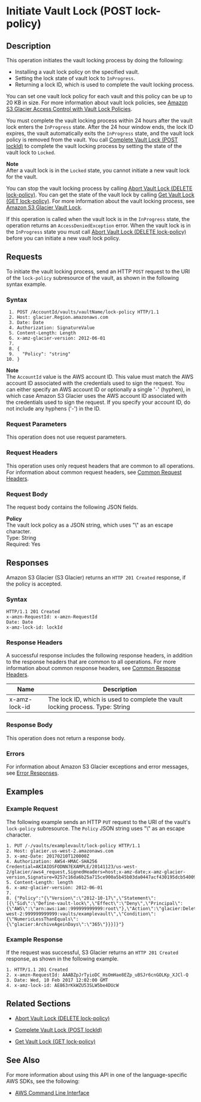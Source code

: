 # Initiate Vault Lock \(POST lock\-policy\)<a name="api-InitiateVaultLock"></a>

## Description<a name="api-InitiateVaultLock-description"></a>

This operation initiates the vault locking process by doing the following: 
+ Installing a vault lock policy on the specified vault\.
+ Setting the lock state of vault lock to `InProgress`\.
+ Returning a lock ID, which is used to complete the vault locking process\. 

You can set one vault lock policy for each vault and this policy can be up to 20 KB in size\. For more information about vault lock policies, see [Amazon S3 Glacier Access Control with Vault Lock Policies](vault-lock-policy.md)\.

You must complete the vault locking process within 24 hours after the vault lock enters the `InProgress` state\. After the 24 hour window ends, the lock ID expires, the vault automatically exits the `InProgress` state, and the vault lock policy is removed from the vault\. You call [Complete Vault Lock \(POST lockId\)](api-CompleteVaultLock.md) to complete the vault locking process by setting the state of the vault lock to `Locked`\. 

**Note**  
After a vault lock is in the `Locked` state, you cannot initiate a new vault lock for the vault\.

You can stop the vault locking process by calling [Abort Vault Lock \(DELETE lock\-policy\)](api-AbortVaultLock.md)\. You can get the state of the vault lock by calling [Get Vault Lock \(GET lock\-policy\)](api-GetVaultLock.md)\. For more information about the vault locking process, see [Amazon S3 Glacier Vault Lock](vault-lock.md)\.

If this operation is called when the vault lock is in the `InProgress` state, the operation returns an `AccessDeniedException` error\. When the vault lock is in the `InProgress` state you must call [Abort Vault Lock \(DELETE lock\-policy\)](api-AbortVaultLock.md) before you can initiate a new vault lock policy\. 

## Requests<a name="api-InitiateVaultLock-requests"></a>

To initiate the vault locking process, send an HTTP `POST` request to the URI of the `lock-policy` subresource of the vault, as shown in the following syntax example\.

### Syntax<a name="api-InitiateVaultLock-requests-syntax"></a>

```
 1. POST /AccountId/vaults/vaultName/lock-policy HTTP/1.1
 2. Host: glacier.Region.amazonaws.com
 3. Date: Date
 4. Authorization: SignatureValue
 5. Content-Length: Length
 6. x-amz-glacier-version: 2012-06-01
 7. 			
 8. {
 9.   "Policy": "string"
10. }
```

 

**Note**  
The `AccountId` value is the AWS account ID\. This value must match the AWS account ID associated with the credentials used to sign the request\. You can either specify an AWS account ID or optionally a single '`-`' \(hyphen\), in which case Amazon S3 Glacier uses the AWS account ID associated with the credentials used to sign the request\. If you specify your account ID, do not include any hyphens \('\-'\) in the ID\.

### Request Parameters<a name="api-InitiateVaultLock-requests-parameters"></a>

This operation does not use request parameters\.

### Request Headers<a name="api-InitiateVaultLock-requests-headers"></a>

This operation uses only request headers that are common to all operations\. For information about common request headers, see [Common Request Headers](api-common-request-headers.md)\.

### Request Body<a name="api-InitiateVaultLock-requests-elements"></a>

The request body contains the following JSON fields\.

 **Policy**   
The vault lock policy as a JSON string, which uses "\\" as an escape character\.  
 Type: String   
 Required: Yes

## Responses<a name="api-InitiateVaultLock-responses"></a>

Amazon S3 Glacier \(S3 Glacier\) returns an `HTTP 201 Created` response, if the policy is accepted\.

### Syntax<a name="api-InitiateVaultLock-response-syntax"></a>

```
HTTP/1.1 201 Created
x-amzn-RequestId: x-amzn-RequestId
Date: Date
x-amz-lock-id: lockId
```

### Response Headers<a name="api-InitiateVaultLock-responses-headers"></a>

A successful response includes the following response headers, in addition to the response headers that are common to all operations\. For more information about common response headers, see [Common Response Headers](api-common-response-headers.md)\.


|  Name  |  Description  | 
| --- | --- | 
|  x\-amz\-lock\-id  |  The lock ID, which is used to complete the vault locking process\.  Type: String  | 

### Response Body<a name="api-InitiateVaultLock-responses-elements"></a>

This operation does not return a response body\.

### Errors<a name="api-InitiateVaultLock-responses-errors"></a>

For information about Amazon S3 Glacier exceptions and error messages, see [Error Responses](api-error-responses.md)\.

## Examples<a name="api-InitiateVaultLock-examples"></a>

### Example Request<a name="api-InitiateVaultLock-example-request"></a>

The following example sends an HTTP `PUT` request to the URI of the vault's `lock-policy` subresource\. The `Policy` JSON string uses "\\" as an escape character\.

```
1. PUT /-/vaults/examplevault/lock-policy HTTP/1.1
2. Host: glacier.us-west-2.amazonaws.com
3. x-amz-Date: 20170210T120000Z
4. Authorization: AWS4-HMAC-SHA256 Credential=AKIAIOSFODNN7EXAMPLE/20141123/us-west-2/glacier/aws4_request,SignedHeaders=host;x-amz-date;x-amz-glacier-version,Signature=9257c16da6b25a715ce900a5b45b03da0447acf430195dcb540091b12966f2a2
5. Content-Length: length
6. x-amz-glacier-version: 2012-06-01
7. 
8. {"Policy":"{\"Version\":\"2012-10-17\",\"Statement\":[{\"Sid\":\"Define-vault-lock\",\"Effect\":\"Deny\",\"Principal\":{\"AWS\":\"arn:aws:iam::999999999999:root\"},\"Action\":\"glacier:DeleteArchive\",\"Resource\":\"arn:aws:glacier:us-west-2:999999999999:vaults/examplevault\",\"Condition\":{\"NumericLessThanEquals\":{\"glacier:ArchiveAgeinDays\":\"365\"}}}]}"}
```

### Example Response<a name="api-InitiateVaultLock-example-response"></a>

If the request was successful, S3 Glacier returns an `HTTP 201 Created` response, as shown in the following example\.

```
1. HTTP/1.1 201 Created
2. x-amzn-RequestId: AAABZpJrTyioDC_HsOmHae8EZp_uBSJr6cnGOLKp_XJCl-Q
3. Date: Wed, 10 Feb 2017 12:02:00 GMT
4. x-amz-lock-id: AE863rKkWZU53SLW5be4DUcW
```

## Related Sections<a name="related-sections-InitiateVaultLock"></a>

 
+ [Abort Vault Lock \(DELETE lock\-policy\)](api-AbortVaultLock.md)

 
+ [Complete Vault Lock \(POST lockId\)](api-CompleteVaultLock.md)

 
+ [Get Vault Lock \(GET lock\-policy\)](api-GetVaultLock.md)

## See Also<a name="api-InitiateVaultLock_SeeAlso"></a>

For more information about using this API in one of the language\-specific AWS SDKs, see the following:
+  [AWS Command Line Interface](https://docs.aws.amazon.com/cli/latest/reference/glacier/initiate-vault-lock.html) 